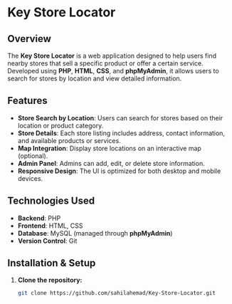# Key Store Locator

<!-- Project Title: A concise, descriptive title for your project. -->

## Overview

<!-- Briefly describe your project here. -->
The **Key Store Locator** is a web application designed to help users find nearby stores that sell a specific product or offer a certain service. Developed using **PHP**, **HTML**, **CSS**, and **phpMyAdmin**, it allows users to search for stores by location and view detailed information.

## Features

<!-- List key features of the project. Add or remove based on your implementation. -->
- **Store Search by Location**: Users can search for stores based on their location or product category.
- **Store Details**: Each store listing includes address, contact information, and available products or services.
- **Map Integration**: Display store locations on an interactive map (optional).
- **Admin Panel**: Admins can add, edit, or delete store information.
- **Responsive Design**: The UI is optimized for both desktop and mobile devices.

## Technologies Used

<!-- Highlight the tech stack and tools used to build the project. -->
- **Backend**: PHP
- **Frontend**: HTML, CSS
- **Database**: MySQL (managed through **phpMyAdmin**)
- **Version Control**: Git

## Installation & Setup

<!-- Provide detailed instructions for setting up the project locally. -->
1. **Clone the repository:**
   ```bash
   git clone https://github.com/sahilahemad/Key-Store-Locator.git
